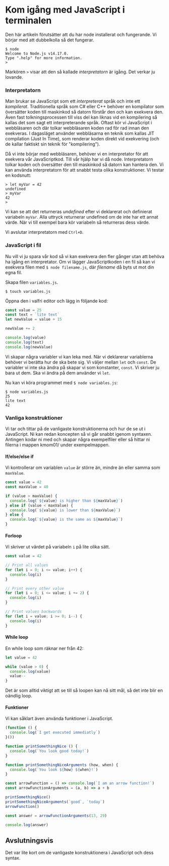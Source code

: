 Kom igång med JavaScript i terminalen
=======================================================

Den här artikeln förutsätter att du har node installerat och fungerande. Vi börjar med att dubbelkolla så det fungerar.

```console
$ node
Welcome to Node.js v14.17.0.
Type ".help" for more information.
>

```

Markören `>` visar att den så kallade *interpretatorn* är igång. Det verkar ju lovande.



### Interpretatorn

Man brukar se JavaScript som ett *interpreterat* språk och inte ett *kompilerat*. Traditionella språk som C# eller C++ behöver en kompilator som översätter koden till maskinkod så datorn förstår den och kan exekvera den. Även fast tolkningsprocessen till viss del kan liknas vid en kompilering så kallas det som sagt ett interpreterande språk. Oftast kör vi JavaScript i webbläsaren och där tolkar webbläsaren koden rad för rad innan den exekveras. I dagasläget använder webbläsarna en teknik som kallas JIT compilation (Just In Time), som renderar koden direkt vid exekvering (och de kallar faktiskt sin teknik för "kompilering").

Då vi inte börjar med webbläsaren, behöver vi en interpretator för att exekvera vår JavaScriptkod. Till vår hjälp har vi då node. Interpretatorn tolkar koden och översätter den till maskinkod så datorn kan hantera den. Vi kan använda interpretatorn för att snabbt testa olika konstruktioner. Vi testar en kodsnutt:

```
> let myVar = 42
undefined
> myVar
42
>
```

Vi kan se att det returneras *undefined* efter vi deklarerat och definierat variabeln `myVar`. Alla uttryck returnerar undefined om de inte har ett annat värde. När vi till exempel bara kör variabeln så returneras dess värde.

Vi avslutar interpretatorn med `Ctrl+D`.



### JavaScript i fil

Nu vill vi ju spara vår kod så vi kan exekvera den fler gånger utan att behöva ha igång en interpretator. Om vi lägger JavaScriptkoden i en fil så kan vi exekvera filen med `$ node filename.js`, där *filename* då byts ut mot din egna fil.

Skapa filen `variables.js`.

```
$ touch variables.js
```

Öppna den i valfri editor och lägg in följande kod:

```js
const value = 25
const text = `lite text`
let newValue = value + 15

newValue += 2

console.log(value)
console.log(text)
console.log(newValue)
```

Vi skapar några variabler vi kan leka med. När vi deklarerar variablerna behöver vi berätta hur de ska bete sig. Vi väljer mellan `let` och `const`. De variabler vi inte ska ändra på skapar vi som konstanter, `const`. Vi skriver ju bara ut dem. Ska vi ändra på dem använder vi `let`.

Nu kan vi köra programmet med `$ node variables.js`:

```
$ node variables.js
25
lite text
42
```



### Vanliga konstruktioner

Vi tar och tittar på de vanligaste konstruktionerna och hur de se ut i JavaScript. Ni kan redan koncepten så vi går snabbt igenom syntaxen. Antingen kodar ni med och skapar några exempelfiler eller så hittar ni filerna i mappen kmom01/ under exempelmappen.



#### If/else/else if

Vi kontrollerar om variablen `value` är större än, mindre än eller samma som `maxValue`.

```javascript
const value = 42
const maxValue = 40

if (value > maxValue) {
  console.log(`${value} is higher than ${maxValue}`)
} else if (value < maxValue) {
  console.log(`${value} is lower than ${maxValue}`)
} else {
  console.log(`${value} is the same as ${maxValue}`)
}
```



#### Forloop

Vi skriver ut värdet på variabeln `i` på lite olika sätt.

```javascript
const value = 42

// Print all values
for (let i = 0; i <= value; i++) {
  console.log(i)
}

// Print every other value
for (let i = 0; i <= value; i += 2) {
  console.log(i)
}

// Print values backwards
for (let i = value; i >= 0; i--) {
  console.log(i)
}
```



#### While loop

En while loop som räknar ner från 42:

```js
let value = 42

while (value > 0) {
  console.log(value)
  value--
}
```

Det är som alltid viktigt att se till så loopen kan nå sitt mål, så det inte blir en oändlig loop.



#### Funktioner

Vi kan såklart även använda funktioner i JavaScript.

```javascript
(function () {
  console.log(`I get executed immediatly`)
}())

function printSomethingNice () {
  console.log(`You look good today!`)
}

function printSomethingNiceArguments (how, when) {
  console.log(`You look ${how} ${when}!`)
}

const arrowFunction = () => console.log(`I am an arrow function!`)
const arrowFunctionArguments = (a, b) => a + b

printSomethingNice()
printSomethingNiceArguments(`good`, `today`)
arrowFunction()

const answer = arrowFunctionArguments(13, 29)

console.log(answer)

```



Avslutningsvis
------------------------------

Det var lite kort om de vanligaste konstruktionera i JavaScript och dess syntax.
